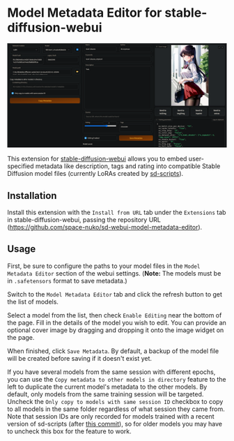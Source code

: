 # Model Metadata Editor for stable-diffusion-webui

![](static/screenshot.png)

This extension for [stable-diffusion-webui](https://github.com/AUTOMATIC1111/stable-diffusion-webui) allows you to embed user-specified metadata like description, tags and rating into compatible Stable Diffusion model files (currently LoRAs created by [sd-scripts](https://github.com/kohya-ss/sd-scripts)).

## Installation

Install this extension with the `Install from URL` tab under the `Extensions` tab in stable-diffusion-webui, passing the repository URL (https://github.com/space-nuko/sd-webui-model-metadata-editor).

## Usage

First, be sure to configure the paths to your model files in the `Model Metadata Editor` section of the webui settings. (**Note:** The models must be in `.safetensors` format to save metadata.)

Switch to the `Model Metadata Editor` tab and click the refresh button to get the list of models.

Select a model from the list, then check `Enable Editing` near the bottom of the page. Fill in the details of the model you wish to edit. You can provide an optional cover image by dragging and dropping it onto the image widget on the page.
 
When finished, click `Save Metadata`. By default, a backup of the model file will be created before saving if it doesn't exist yet.

If you have several models from the same session with different epochs, you can use the `Copy metadata to other models in directory` feature to the left to duplicate the current model's metadata to the other models. By default, only models from the same training session will be targeted. Uncheck the `Only copy to models with same session ID` checkbox to copy to all models in the same folder regardless of what session they came from. Note that session IDs are only recorded for models trained with a recent version of sd-scripts (after [this commit](https://github.com/kohya-ss/sd-scripts/commit/7dbcef745a822b64b0407e193985e7ba96c8de0e)), so for older models you may have to uncheck this box for the feature to work.
